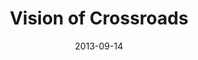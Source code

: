 ---
layout: message
category: message
series: "Go Forth"
title: "Vision of Crossroads"
date: 2013-09-14
audio-description: "Brian Tome talks about Crossroads’ entrepreneurial vision."
audio: "http://www.crossroads.net/players/media/hq/go_forth_04.mp3"
audio-title: "Vision of Crossroads"
audio-duration: "45&#58;32"
video-description: "Brian Tome talks about Crossroads’ entrepreneurial vision."
video-title: "Vision of Crossroads"
video: "https://s3.amazonaws.com/crossroadsvideomessages/go_forth_04.mp4"
video-poster: "https://www.crossroads.net/uploadedfiles/go_forth_04_still.jpg"
program-description: "Program - WK 4 Go Forth"
program: "http://www.crossroads.net/players/media/hq/09_14-15_13Program_LO.pdf"
program-title: "Vision of Crossroads"
---